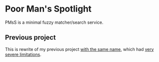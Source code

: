 # Poor Man's Spotlight

PMsS is a minimal fuzzy matcher/search service.

## Previous project

This is rewrite of my previous project [with the same name](https://github.com/64kramsystem/pm-spotlight-old), which had [very severe limitations](https://github.com/64kramsystem/pm-spotlight-old#status).
